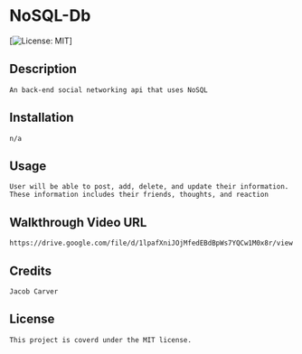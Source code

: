 # NoSQL-Db

[![License: MIT](https://img.shields.io/badge/License-MIT-yellow.svg)]

## Description
    
    An back-end social networking api that uses NoSQL

## Installation
    
    n/a

 ## Usage

    User will be able to post, add, delete, and update their information. These information includes their friends, thoughts, and reaction

## Walkthrough Video URL

    https://drive.google.com/file/d/1lpafXniJOjMfedEBdBpWs7YQCw1M0x8r/view

## Credits

    Jacob Carver
    
## License

    This project is coverd under the MIT license.